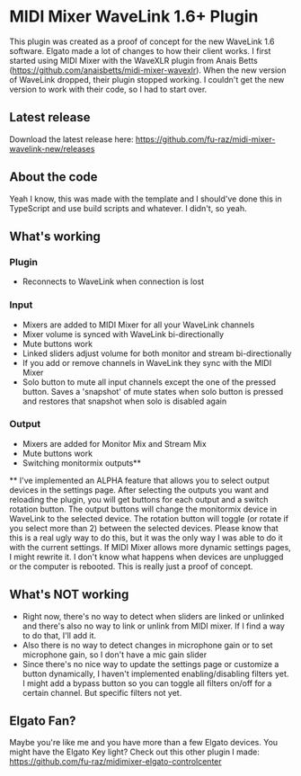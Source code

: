 # MIDI Mixer WaveLink 1.6+ Plugin 

This plugin was created as a proof of concept for the new WaveLink 1.6 software. Elgato made a lot of changes to how their client works. I first started using MIDI Mixer with the WaveXLR plugin from Anais Betts (https://github.com/anaisbetts/midi-mixer-wavexlr). When the new version of WaveLink dropped, their plugin stopped working. I couldn't get the new version to work with their code, so I had to start over.

## Latest release

Download the latest release here:
https://github.com/fu-raz/midi-mixer-wavelink-new/releases

## About the code

Yeah I know, this was made with the template and I should've done this in TypeScript and use build scripts and whatever. I didn't, so yeah.

## What's working

### Plugin
- Reconnects to WaveLink when connection is lost

### Input
- Mixers are added to MIDI Mixer for all your WaveLink channels
- Mixer volume is synced with WaveLink bi-directionally
- Mute buttons work
- Linked sliders adjust volume for both monitor and stream bi-directionally
- If you add or remove channels in WaveLink they sync with the MIDI Mixer
- Solo button to mute all input channels except the one of the pressed button. Saves a 'snapshot' of mute states when solo button is pressed and restores that snapshot when solo is disabled again

### Output
- Mixers are added for Monitor Mix and Stream Mix
- Mute buttons work
- Switching monitormix outputs**

** I've implemented an ALPHA feature that allows you to select output devices in the settings page. After selecting the outputs you want and reloading the plugin, you will get buttons for each output and a switch rotation button. The output buttons will change the monitormix device in WaveLink to the selected device. The rotation button will toggle (or rotate if you select more than 2) between the selected devices.
Please know that this is a real ugly way to do this, but it was the only way I was able to do it with the current settings. If MIDI Mixer allows more dynamic settings pages, I might rewrite it. I don't know what happens when devices are unplugged or the computer is rebooted. This is really just a proof of concept.

## What's NOT working
- Right now, there's no way to detect when sliders are linked or unlinked and there's also no way to link or unlink from MIDI mixer. If I find a way to do that, I'll add it.
- Also there is no way to detect changes in microphone gain or to set microphone gain, so I don't have a mic gain slider
- Since there's no nice way to update the settings page or customize a button dynamically, I haven't implemented enabling/disabling filters yet. I might add a bypass button so you can toggle all filters on/off for a certain channel. But specific filters not yet.

## Elgato Fan?

Maybe you're like me and you have more than a few Elgato devices. You might have the Elgato Key light? Check out this other plugin I made: https://github.com/fu-raz/midimixer-elgato-controlcenter
